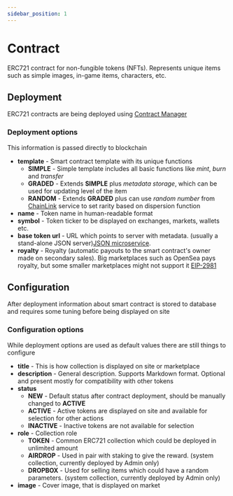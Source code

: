 ```yaml
---
sidebar_position: 1
---
```


# Contract

ERC721 contract for non-fungible tokens (NFTs). Represents unique items such as simple images, in-game items, characters, etc.

## Deployment

ERC721 contracts are being deployed using [Contract Manager](/docs/admin-panel/ContractManager)

### Deployment options

This information is passed directly to blockchain

- **template** - Smart contract template with its unique functions
    - **SIMPLE** - Simple template includes all basic functions like _mint_, _burn_ and _transfer_
    - **GRADED** - Extends **SIMPLE** plus _metadata storage_, which can be used for updating level of the item
    - **RANDOM** - Extends **GRADED** plus can use _random number_ from [ChainLink](https://docs.chain.link/docs/chainlink-vrf/) service to set rarity based on dispersion function
- **name** - Token name in human-readable format
- **symbol** - Token ticker  to be displayed on exchanges, markets, wallets etc.
- **base token url** - URL which points to server with metadata. (usually a stand-alone JSON server)[JSON microservice](/api/category/json-microservice/).
- **royalty** - Royalty (automatic payouts to the smart contract's owner made on secondary sales). Big marketplaces such as OpenSea pays royalty, but some smaller marketplaces might not support it [EIP-2981](https://eips.ethereum.org/EIPS/eip-2981)

## Configuration

After deployment information about smart contract is stored to database and requires some tuning before being displayed on site

### Configuration options

While deployment options are used as default values there are still things to configure

- **title** - This is how collection is displayed on site or marketplace
- **description** - General description. Supports Markdown format. Optional and present mostly for compatibility with other tokens
- **status**
  - **NEW** - Default status after contract deployment, should be manually changed to **ACTIVE**
  - **ACTIVE** - Active tokens are displayed on site and available for selection for other actions
  - **INACTIVE** - Inactive tokens are not available for selection
- **role** - Collection role
  - **TOKEN** - Common ERC721 collection which could be deployed in unlimited amount
  - **AIRDROP** - Used in pair with staking to give the reward. (system collection, currently deployed by Admin only)
  - **DROPBOX** - Used for selling items which could have a random parameters. (system collection, currently deployed by Admin only)
- **image** - Cover image, that is displayed on market
